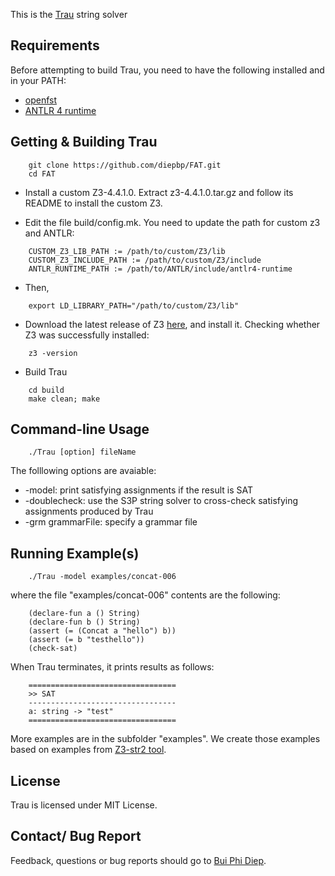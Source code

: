 This is the [Trau](http://dl.acm.org/citation.cfm?id=3062384) string solver 

Requirements
---------------------------------
Before attempting to build Trau, you need to have the following installed and in your PATH:  

- [openfst](http://www.openfst.org/twiki/bin/view/FST/FstDownload)
- [ANTLR 4 runtime](http://www.antlr.org/download.html)

Getting & Building Trau
---------------------------------
```
	git clone https://github.com/diepbp/FAT.git
	cd FAT	
```	
- Install a custom Z3-4.4.1.0.
Extract z3-4.4.1.0.tar.gz and follow its README to install the custom Z3.

- Edit the file build/config.mk. You need to update the path for custom z3 and ANTLR:
```
	CUSTOM_Z3_LIB_PATH := /path/to/custom/Z3/lib
	CUSTOM_Z3_INCLUDE_PATH := /path/to/custom/Z3/include
	ANTLR_RUNTIME_PATH := /path/to/ANTLR/include/antlr4-runtime
``` 

- Then,
```
	export LD_LIBRARY_PATH="/path/to/custom/Z3/lib" 
```	
- Download the latest release of Z3 [here](https://github.com/Z3Prover/z3/releases), and install it. Checking whether Z3 was successfully installed:
```
	z3 -version
```
- Build Trau
```
	cd build
	make clean; make 
```
	
Command-line Usage
---------------------------------
```
	./Trau [option] fileName
```	
The folllowing options are avaiable:
- -model: print satisfying assignments if the result is SAT
- -doublecheck: use the S3P string solver to cross-check satisfying assignments produced by Trau
- -grm grammarFile: specify a grammar file

Running Example(s)
---------------------------------
```
	./Trau -model examples/concat-006
```	
where the file "examples/concat-006" contents are the following:
```
	(declare-fun a () String)
	(declare-fun b () String)
	(assert (= (Concat a "hello") b))
	(assert (= b "testhello"))
	(check-sat)
```	
When Trau terminates, it prints results as follows:
```
	=================================
	>> SAT
	---------------------------------
	a: string -> "test"
	=================================
```	
More examples are in the subfolder "examples". We create those examples based on examples from [Z3-str2 tool](https://github.com/z3str/Z3-str).

License
---------------------------------

Trau is licensed under MIT License.

Contact/ Bug Report
---------------------------------

Feedback, questions or bug reports should go to [Bui Phi Diep](bui.phi-diep@it.uu.se).